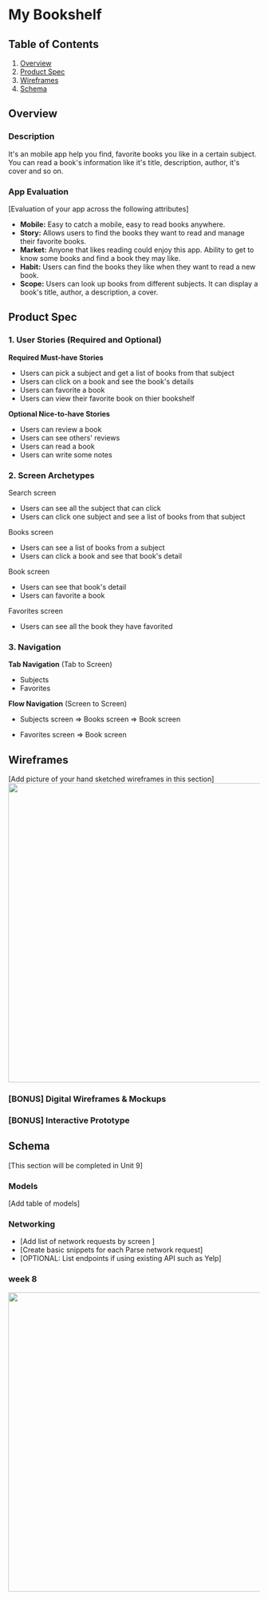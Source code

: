 

# My Bookshelf

## Table of Contents

1. [Overview](#Overview)
2. [Product Spec](#Product-Spec)
3. [Wireframes](#Wireframes)
4. [Schema](#Schema)

## Overview

### Description

It's an mobile app help you find, favorite books you like in a certain subject. You can read a book's information like it's title, description, author, it's cover and so on.

### App Evaluation

[Evaluation of your app across the following attributes]
- **Mobile:** Easy to catch a mobile, easy to read books anywhere.
- **Story:** Allows users to find the books they want to read and manage their favorite books.
- **Market:** Anyone that likes reading could enjoy this app. Ability to get to know some books and find a book they may like.
- **Habit:** Users can find the books they like when they want to read a new book.
- **Scope:** Users can look up books from different subjects. It can display a book's title, author, a description, a cover.
## Product Spec

### 1. User Stories (Required and Optional)

**Required Must-have Stories**

* Users can pick a subject and get a list of books from that subject
* Users can click on a book and see the book's details
* Users can favorite a book
* Users can view their favorite book on thier bookshelf

**Optional Nice-to-have Stories**

* Users can review a book
* Users can see others' reviews
* Users can read a book
* Users can write some notes

### 2. Screen Archetypes

Search screen
* Users can see all the subject that can click
* Users can click one subject and see a list of books from that subject

Books screen
* Users can see a list of books from a subject
* Users can click a book and see that book's detail

Book screen
* Users can see that book's detail
* Users can favorite a book

Favorites screen
* Users can see all the book they have favorited

### 3. Navigation

**Tab Navigation** (Tab to Screen)

* Subjects
* Favorites

**Flow Navigation** (Screen to Screen)

- Subjects screen
=> Books screen
=> Book screen

- Favorites screen
=> Book screen
## Wireframes

[Add picture of your hand sketched wireframes in this section]
<img src="https://i.imgur.com/JMhKL9I.png" width=600>

### [BONUS] Digital Wireframes & Mockups

### [BONUS] Interactive Prototype

## Schema 

[This section will be completed in Unit 9]

### Models

[Add table of models]

### Networking

- [Add list of network requests by screen ]
- [Create basic snippets for each Parse network request]
- [OPTIONAL: List endpoints if using existing API such as Yelp]

### week 8
<img src="https://i.imgur.com/y5cfor9.png" width=600>


